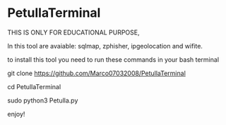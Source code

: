 # PetullaTerminal
THIS IS ONLY FOR EDUCATIONAL PURPOSE,


In this tool are avaiable: sqlmap, zphisher, ipgeolocation and wifite.

to install this tool you need to run these commands in your bash terminal


git clone https://github.com/Marco07032008/PetullaTerminal

cd PetullaTerminal

sudo python3 Petulla.py


enjoy!
